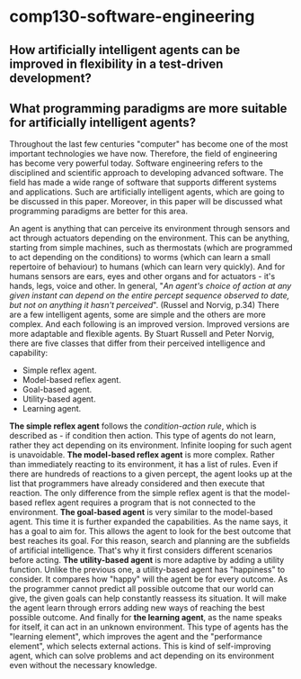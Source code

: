 # comp130-software-engineering

## How artificially intelligent agents can be improved in flexibility in a test-driven development?

## What programming paradigms are more suitable for artificially intelligent agents?

Throughout the last few centuries "computer" has become one of the most important technologies we have now.
Therefore, the field of engineering has become very powerful today.
Software engineering refers to the disciplined and scientific approach to developing advanced software.
The field has made a wide range of software that supports different systems and applications.
Such are artificially intelligent agents, which are going to be discussed in this paper.
Moreover, in this paper will be discussed what programming paradigms are better for this area.

An agent is anything that can perceive its environment through sensors and act through actuators depending on the environment.
This can be anything, starting from simple machines, such as thermostats (which are programmed to act depending on the conditions) to worms (which can learn a small repertoire of behaviour) to humans (which can learn very quickly).
And for humans sensors are ears, eyes and other organs and for actuators - it's hands, legs, voice and other.
In general, "*An agent's choice of action at any given instant can depend on the entire percept sequence observed to date, but not on anything it hasn't perceived*". (Russel and Norvig, p.34)
There are a few intelligent agents, some are simple and the others are more complex.
And each following is an improved version.
Improved versions are more adaptable and flexible agents.
By Stuart Russell and Peter Norvig, there are five classes that differ from their perceived intelligence and capability:
* Simple reflex agent.
* Model-based reflex agent.
* Goal-based agent.
* Utility-based agent.
* Learning agent.

**The simple reflex agent** follows the *condition-action rule*, which is described as - if condition then action.
This type of agents do not learn, rather they act depending on its environment.
Infinite looping for such agent is unavoidable.
**The model-based reflex agent** is more complex.
Rather than immediately reacting to its environment, it has a list of rules.
Even if there are hundreds of reactions to a given percept, the agent looks up at the list that programmers have already considered and then execute that reaction.
The only difference from the simple reflex agent is that the model-based reflex agent requires a program that is not connected to the environment.
**The goal-based agent** is very similar to the model-based agent.
This time it is further expanded the capabilities.
As the name says, it has a goal to aim for.
This allows the agent to look for the best outcome that best reaches its goal.
For this reason, search and planning are the subfields of artificial intelligence.
That's why it first considers different scenarios before acting.
**The utility-based agent** is more adaptive by adding a utility function.
Unlike the previous one, a utility-based agent has "happiness" to consider.
It compares how "happy" will the agent be for every outcome.
As the programmer cannot predict all possible outcome that our world can give, the given goals can help constantly reassess its situation.
It will make the agent learn through errors adding new ways of reaching the best possible outcome.
And finally for **the learning agent**, as the name speaks for itself, it can act in an unknown environment.
This type of agents has the "learning element", which improves the agent and the "performance element", which selects external actions.
This is kind of self-improving agent, which can solve problems and act depending on its environment even without the necessary knowledge.
